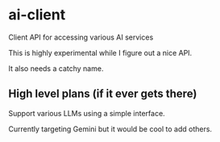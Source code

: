 # ai-client
Client API for accessing various AI services

This is highly experimental while I figure out a nice API.

It also needs a catchy name.

## High level plans (if it ever gets there)

Support various LLMs using a simple interface.

Currently targeting Gemini but it would be cool to add others.